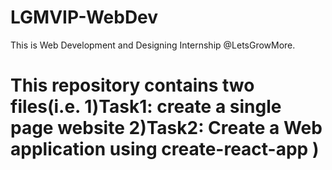 # LGMVIP-WebDev
This is Web Development and Designing Internship
 @LetsGrowMore.
<h1>This repository contains two files(i.e. 
1)Task1: create a single page website
2)Task2: Create a Web application using create-react-app
)</h1>
